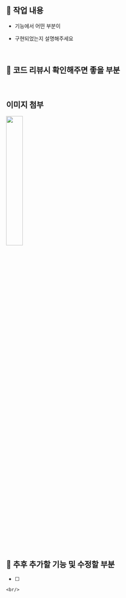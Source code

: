 ## 🔎 작업 내용

-   기능에서 어떤 부분이

-   구현되었는지 설명해주세요

    <br/>

## 🔘 코드 리뷰시 확인해주면 좋을 부분

  <br/>

## 이미지 첨부

<img src="파일주소" width="30%" height="30%"/>

<br/>

## 🔧 추후 추가할 기능 및 수정할 부분

-   [ ]

    <br/>
